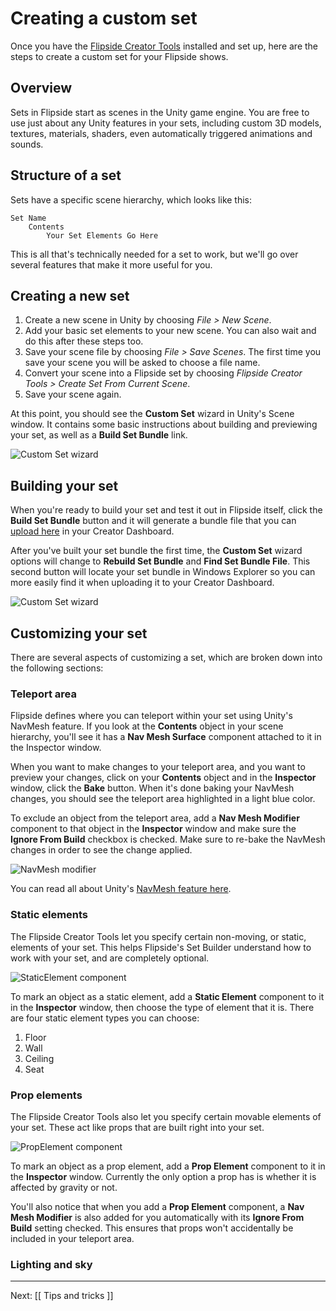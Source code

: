# Creating a custom set

Once you have the [Flipside Creator Tools](/docs/1.0/creator-tools) installed and set up,
here are the steps to create a custom set for your Flipside shows.

## Overview

Sets in Flipside start as scenes in the Unity game engine. You are free to use just about
any Unity features in your sets, including custom 3D models, textures, materials, shaders,
even automatically triggered animations and sounds.

## Structure of a set

Sets have a specific scene hierarchy, which looks like this:

    Set Name
        Contents
		    Your Set Elements Go Here

This is all that's technically needed for a set to work, but we'll go over several features
that make it more useful for you.

## Creating a new set

1. Create a new scene in Unity by choosing _File > New Scene_.
2. Add your basic set elements to your new scene. You can also wait and do this after these steps too.
2. Save your scene file by choosing _File > Save Scenes_. The first time you save your scene you will be asked to choose a file name.
3. Convert your scene into a Flipside set by choosing _Flipside Creator Tools > Create Set From Current Scene_.
4. Save your scene again.

At this point, you should see the **Custom Set** wizard in Unity's Scene window. It contains
some basic instructions about building and previewing your set, as well as a **Build Set Bundle**
link.

![Custom Set wizard](https://www.flipsidexr.com/files/docs/screenshots/custom-set-wizard.png)

## Building your set

When you're ready to build your set and test it out in Flipside itself, click the **Build Set Bundle**
button and it will generate a bundle file that you can [upload here](/sets) in your Creator Dashboard.

After you've built your set bundle the first time, the **Custom Set** wizard options will change to
**Rebuild Set Bundle** and **Find Set Bundle File**. This second button will locate your set bundle
in Windows Explorer so you can more easily find it when uploading it to your Creator Dashboard.

![Custom Set wizard](https://www.flipsidexr.com/files/docs/screenshots/custom-set-wizard-rebuild.png)

## Customizing your set

There are several aspects of customizing a set, which are broken down into the following sections:

### Teleport area

Flipside defines where you can teleport within your set using Unity's NavMesh feature. If you look
at the **Contents** object in your scene hierarchy, you'll see it has a **Nav Mesh Surface** component
attached to it in the Inspector window.

When you want to make changes to your teleport area, and you want to preview your changes, click
on your **Contents** object and in the **Inspector** window, click the **Bake** button. When it's
done baking your NavMesh changes, you should see the teleport area highlighted in a light blue color.

To exclude an object from the teleport area, add a **Nav Mesh Modifier** component to that object
in the **Inspector** window and make sure the **Ignore From Build** checkbox is checked. Make sure
to re-bake the NavMesh changes in order to see the change applied.

![NavMesh modifier](https://www.flipsidexr.com/files/docs/screenshots/navmesh-modifier.png)

You can read all about Unity's [NavMesh feature here](https://docs.unity3d.com/Manual/NavMesh-BuildingComponents.html).

### Static elements

The Flipside Creator Tools let you specify certain non-moving, or static, elements of your set. This
helps Flipside's Set Builder understand how to work with your set, and are completely optional.

![StaticElement component](https://www.flipsidexr.com/files/docs/screenshots/static-elements.png)

To mark an object as a static element, add a **Static Element** component to it in the **Inspector**
window, then choose the type of element that it is. There are four static element types you can choose:

1. Floor
2. Wall
3. Ceiling
4. Seat

### Prop elements

The Flipside Creator Tools also let you specify certain movable elements of your set. These act like
props that are built right into your set.

![PropElement component](https://www.flipsidexr.com/files/docs/screenshots/prop-elements.png)

To mark an object as a prop element, add a **Prop Element** component to it in the **Inspector**
window. Currently the only option a prop has is whether it is affected by gravity or not.

You'll also notice that when you add a **Prop Element** component, a **Nav Mesh Modifier** is also
added for you automatically with its **Ignore From Build** setting checked. This ensures that props
won't accidentally be included in your teleport area.

### Lighting and sky

---

Next: [[ Tips and tricks ]]
